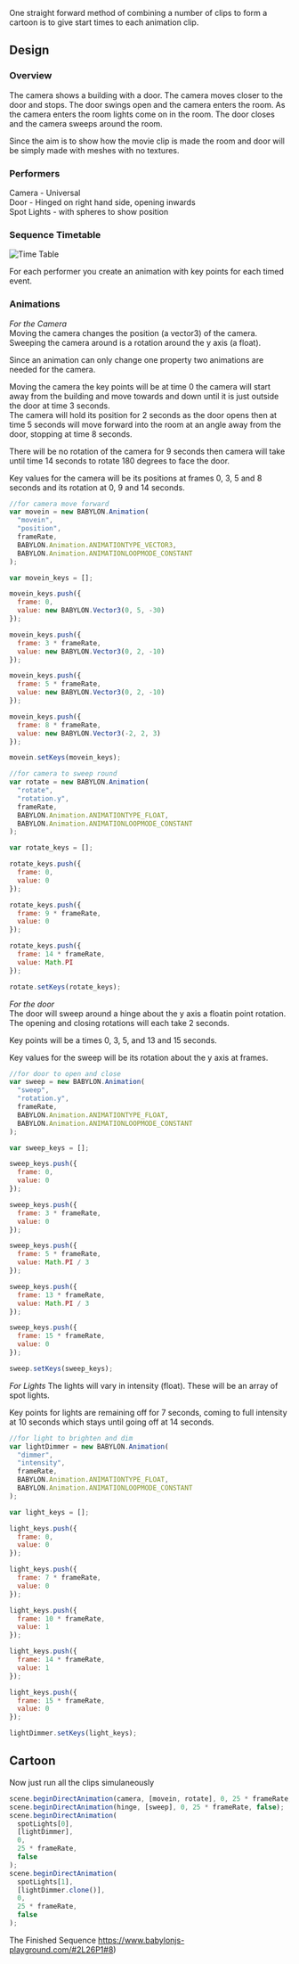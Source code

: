 One straight forward method of combining a number of clips to form a cartoon is to give start times to each animation clip.

## Design

### Overview

The camera shows a building with a door. The camera moves closer to the door and stops. The door swings open and the camera enters the room. As the camera enters the room
lights come on in the room. The door closes and the camera sweeps around the room.

Since the aim is to show how the movie clip is made the room and door will be simply made with meshes with no textures.

### Performers

Camera - Universal  
Door - Hinged on right hand side, opening inwards  
Spot Lights - with spheres to show position

### Sequence Timetable

![Time Table](/img/how_to/Animations/seq1.jpg)

For each performer you create an animation with key points for each timed event.

### Animations

_For the Camera_  
Moving the camera changes the position (a vector3) of the camera. Sweeping the camera around is a rotation around the y axis (a float).

Since an animation can only change one property two animations are needed for the camera.

Moving the camera the key points will be at time 0 the camera will start away from the building and move towards and down until it is just outside the door at time 3 seconds.  
The camera will hold its position for 2 seconds as the door opens then at time 5 seconds will move forward into the room at an angle away from the door, stopping at time 8 seconds.

There will be no rotation of the camera for 9 seconds then camera will take until time 14 seconds to rotate 180 degrees to face the door.

Key values for the camera will be its positions at frames 0, 3, 5 and 8 seconds and its rotation at 0, 9 and 14 seconds.

```javascript
//for camera move forward
var movein = new BABYLON.Animation(
  "movein",
  "position",
  frameRate,
  BABYLON.Animation.ANIMATIONTYPE_VECTOR3,
  BABYLON.Animation.ANIMATIONLOOPMODE_CONSTANT
);

var movein_keys = [];

movein_keys.push({
  frame: 0,
  value: new BABYLON.Vector3(0, 5, -30)
});

movein_keys.push({
  frame: 3 * frameRate,
  value: new BABYLON.Vector3(0, 2, -10)
});

movein_keys.push({
  frame: 5 * frameRate,
  value: new BABYLON.Vector3(0, 2, -10)
});

movein_keys.push({
  frame: 8 * frameRate,
  value: new BABYLON.Vector3(-2, 2, 3)
});

movein.setKeys(movein_keys);

//for camera to sweep round
var rotate = new BABYLON.Animation(
  "rotate",
  "rotation.y",
  frameRate,
  BABYLON.Animation.ANIMATIONTYPE_FLOAT,
  BABYLON.Animation.ANIMATIONLOOPMODE_CONSTANT
);

var rotate_keys = [];

rotate_keys.push({
  frame: 0,
  value: 0
});

rotate_keys.push({
  frame: 9 * frameRate,
  value: 0
});

rotate_keys.push({
  frame: 14 * frameRate,
  value: Math.PI
});

rotate.setKeys(rotate_keys);
```

_For the door_  
The door will sweep around a hinge about the y axis a floatin point rotation. The opening and closing rotations will each take 2 seconds.

Key points will be a times 0, 3, 5, and 13 and 15 seconds.

Key values for the sweep will be its rotation about the y axis at frames.

```javascript
//for door to open and close
var sweep = new BABYLON.Animation(
  "sweep",
  "rotation.y",
  frameRate,
  BABYLON.Animation.ANIMATIONTYPE_FLOAT,
  BABYLON.Animation.ANIMATIONLOOPMODE_CONSTANT
);

var sweep_keys = [];

sweep_keys.push({
  frame: 0,
  value: 0
});

sweep_keys.push({
  frame: 3 * frameRate,
  value: 0
});

sweep_keys.push({
  frame: 5 * frameRate,
  value: Math.PI / 3
});

sweep_keys.push({
  frame: 13 * frameRate,
  value: Math.PI / 3
});

sweep_keys.push({
  frame: 15 * frameRate,
  value: 0
});

sweep.setKeys(sweep_keys);
```

_For Lights_
The lights will vary in intensity (float). These will be an array of spot lights.

Key points for lights are remaining off for 7 seconds, coming to full intensity at 10 seconds which stays until going off at 14 seconds.

```javascript
//for light to brighten and dim
var lightDimmer = new BABYLON.Animation(
  "dimmer",
  "intensity",
  frameRate,
  BABYLON.Animation.ANIMATIONTYPE_FLOAT,
  BABYLON.Animation.ANIMATIONLOOPMODE_CONSTANT
);

var light_keys = [];

light_keys.push({
  frame: 0,
  value: 0
});

light_keys.push({
  frame: 7 * frameRate,
  value: 0
});

light_keys.push({
  frame: 10 * frameRate,
  value: 1
});

light_keys.push({
  frame: 14 * frameRate,
  value: 1
});

light_keys.push({
  frame: 15 * frameRate,
  value: 0
});

lightDimmer.setKeys(light_keys);
```

## Cartoon

Now just run all the clips simulaneously

```javascript
scene.beginDirectAnimation(camera, [movein, rotate], 0, 25 * frameRate, false);
scene.beginDirectAnimation(hinge, [sweep], 0, 25 * frameRate, false);
scene.beginDirectAnimation(
  spotLights[0],
  [lightDimmer],
  0,
  25 * frameRate,
  false
);
scene.beginDirectAnimation(
  spotLights[1],
  [lightDimmer.clone()],
  0,
  25 * frameRate,
  false
);
```

The Finished Sequence https://www.babylonjs-playground.com/#2L26P1#8)

